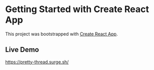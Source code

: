 # Getting Started with Create React App

This project was bootstrapped with [Create React App](https://github.com/facebook/create-react-app).

## Live Demo

https://pretty-thread.surge.sh/


